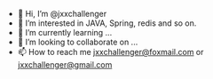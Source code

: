 - 👋 Hi, I’m @jxxchallenger
- 👀 I’m interested in JAVA, Spring, redis and so on.
- 🌱 I’m currently learning ...
- 💞️ I’m looking to collaborate on ...
- 📫 How to reach me jxxchallenger@foxmail.com or jxxchallenger@gmail.com

<!---
jxxchallenger/jxxchallenger is a ✨ special ✨ repository because its `README.md` (this file) appears on your GitHub profile.
You can click the Preview link to take a look at your changes.
--->
